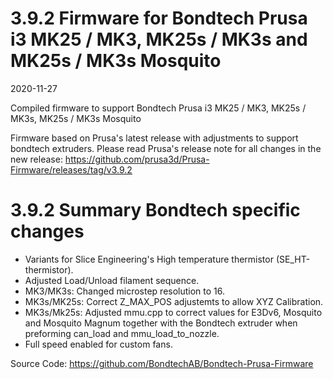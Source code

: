 
# 3.9.2 Firmware for Bondtech Prusa i3 MK25 / MK3,  MK25s / MK3s and MK25s / MK3s Mosquito

2020-11-27

Compiled firmware to support Bondtech Prusa i3 MK25 / MK3, MK25s / MK3s, MK25s / MK3s Mosquito

Firmware based on Prusa's latest release with adjustments to support bondtech extruders. Please read Prusa's release note for all changes in the new release: https://github.com/prusa3d/Prusa-Firmware/releases/tag/v3.9.2

# 3.9.2 Summary Bondtech specific changes

- Variants for Slice Engineering's High temperature thermistor (SE_HT-thermistor).
- Adjusted Load/Unload filament sequence.
- MK3/MK3s: Changed microstep resolution to 16.
- MK3s/MK25s: Correct Z_MAX_POS adjustemts to allow XYZ Calibration.
- MK3s/Mk25s: Adjusted mmu.cpp to correct values for E3Dv6, Mosquito and Mosquito Magnum together with the Bondtech extruder when preforming can_load and mmu_load_to_nozzle.
- Full speed enabled for custom fans.

Source Code: https://github.com/BondtechAB/Bondtech-Prusa-Firmware
